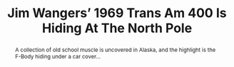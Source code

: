 ---
category: news
title: Jim Wangers’ 1969 Trans Am 400 Is Hiding At The North Pole
abstract: A collection of old school muscle is uncovered in Alaska, and the highlight is the F-Body hiding under a car cover...
publishedDateTime: 2019-03-06T17:37:51Z
sourceUrl: https://www.msn.com/en-us/autos/classic-cars/jim-wangers-1969-trans-am-400-is-hiding-at-the-north-pole/ar-BBUsqGp?
type: article

provider:
  name: Motorious
  id: V_BBEZ2jt_global
tags:
  - Autos

images: 
  - url: assets/images/2019/3/Jim-Wangers’-1969-Trans-Am-400-Is-Hiding-At-The-North-Pole-1.jpg
    width: 1920
    height: 1080
    quality: 50
    title: Jim Wangers’ 1969 Trans Am 400 Hiding At The North Pole
    attribution: 
    focalRegion:
      x1: 0
      x2: 0
      y1: 0
      y2: 0

---